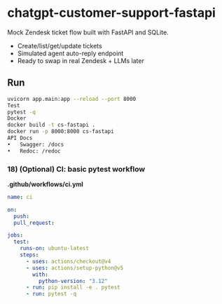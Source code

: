 # chatgpt-customer-support-fastapi

Mock Zendesk ticket flow built with FastAPI and SQLite.
- Create/list/get/update tickets
- Simulated agent auto-reply endpoint
- Ready to swap in real Zendesk + LLMs later

## Run
```bash
uvicorn app.main:app --reload --port 8000
Test
pytest -q
Docker
docker build -t cs-fastapi .
docker run -p 8000:8000 cs-fastapi
API Docs
•	Swagger: /docs
•	Redoc: /redoc
```
### 18) (Optional) CI: basic pytest workflow
**.github/workflows/ci.yml**
```yaml
name: ci

on:
  push:
  pull_request:

jobs:
  test:
    runs-on: ubuntu-latest
    steps:
      - uses: actions/checkout@v4
      - uses: actions/setup-python@v5
        with:
          python-version: "3.12"
      - run: pip install -e . pytest
      - run: pytest -q
```
